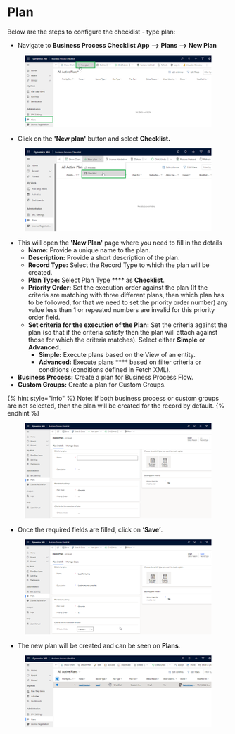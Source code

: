 # Plan

Below are the steps to configure the checklist - type plan:

* Navigate to **Business Process Checklist App** **--> Plans --> New Plan**

<figure><img src="../../../../.gitbook/assets/plan_1.png" alt=""><figcaption></figcaption></figure>

* Click on the **'New plan'** button and select **Checklist.**

<figure><img src="../../../../.gitbook/assets/plan_2.png" alt=""><figcaption></figcaption></figure>

* This will open the **'New Plan'** page where you need to fill in the details
  * **Name:** Provide a unique name to the plan.
  * **Description:** Provide a short description of the plan.
  * **Record Type:** Select the Record Type to which the plan will be created.
  * **Plan Type:** Select Plan Type **** as **Checklist**.
  * **Priority Order:** Set the execution order against the plan (If the criteria are matching with three different plans, then which plan has to be followed, for that we need to set the priority order number) any value less than 1 or repeated numbers are invalid for this priority order field.
  * **Set criteria for the execution of the Plan:** Set the criteria against the plan (so that if the criteria satisfy then the plan will attach against those for which the criteria matches). Select either **Simple** or **Advanced**.
    * **Simple:** Execute plans based on the View of an entity.
    * **Advanced:** Execute plans **** based on filter criteria or conditions (conditions defined in Fetch XML).
* **Business Process:** Create a plan for Business Process Flow.
* **Custom Groups:** Create a plan for Custom Groups.

{% hint style="info" %}
Note: If both business process or custom groups are not selected, then the plan will be created for the record by default.
{% endhint %}

<figure><img src="../../../../.gitbook/assets/plan_3.png" alt=""><figcaption></figcaption></figure>

* Once the required fields are filled, click on **‘Save’**.

<figure><img src="../../../../.gitbook/assets/Plan_4 (1).png" alt=""><figcaption></figcaption></figure>

* The new plan will be created and can be seen on **Plans**.

<figure><img src="../../../../.gitbook/assets/plan_5 (1).png" alt=""><figcaption></figcaption></figure>
